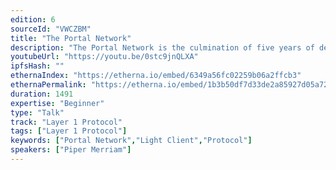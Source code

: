 ```yaml
---
edition: 6
sourceId: "VWCZBM"
title: "The Portal Network"
description: "The Portal Network is the culmination of five years of development and research targeting lightweight access to the Ethereum Protocol.  Learn what the Portal Network is, how it works, and what it will mean for Ethereum to have a reliable decentralized network tailor made for end users to interact with the Ethereum protocol."
youtubeUrl: "https://youtu.be/0stc9jnQLXA"
ipfsHash: ""
ethernaIndex: "https://etherna.io/embed/6349a56fc02259b06a2ffcb3"
ethernaPermalink: "https://etherna.io/embed/1b3b50df7d33de2a85927d05a72dec1f08fa8753159abb98dbce3c67d21178ad"
duration: 1491
expertise: "Beginner"
type: "Talk"
track: "Layer 1 Protocol"
tags: ["Layer 1 Protocol"]
keywords: ["Portal Network","Light Client","Protocol"]
speakers: ["Piper Merriam"]
---
```

